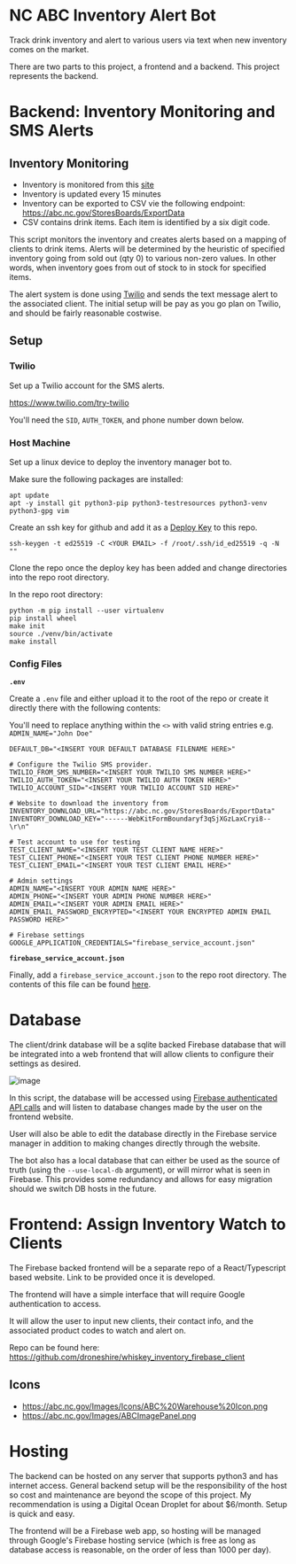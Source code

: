 # NC ABC Inventory Alert Bot

Track drink inventory and alert to various users via text when new inventory comes on the market.

There are two parts to this project, a frontend and a backend. This project represents the backend.

# Backend: Inventory Monitoring and SMS Alerts

## Inventory Monitoring
- Inventory is monitored from this [site](https://abc.nc.gov/StoresBoards/Stocks)
- Inventory is updated every 15 minutes
- Inventory can be exported to CSV vie the following endpoint: https://abc.nc.gov/StoresBoards/ExportData
- CSV contains drink items. Each item is identified by a six digit code.

This script monitors the inventory and creates alerts based on a mapping of clients to drink items. Alerts will be determined by the heuristic of specified inventory going from sold out (qty 0) to various non-zero values. In other words, when inventory goes from out of stock to in stock for specified items.

The alert system is done using [Twilio](https://www.twilio.com/en-us/pricing) and sends the text message alert to the associated client. The initial setup will be pay as you go plan on Twilio, and should be fairly reasonable costwise.

## Setup

### Twilio
Set up a Twilio account for the SMS alerts. 

https://www.twilio.com/try-twilio

You'll need the `SID`, `AUTH_TOKEN`, and phone number down below.

### Host Machine
Set up a linux device to deploy the inventory manager bot to.

Make sure the following packages are installed:
```
apt update
apt -y install git python3-pip python3-testresources python3-venv python3-gpg vim
```
Create an ssh key for github and add it as a [Deploy Key](https://github.com/droneshire/whiskey_inventory_alert_upwork/settings/keys) to this repo.
```
ssh-keygen -t ed25519 -C <YOUR EMAIL> -f /root/.ssh/id_ed25519 -q -N ""
```
Clone the repo once the deploy key has been added and change directories into the repo root directory.

In the repo root directory:
```
python -m pip install --user virtualenv
pip install wheel
make init
source ./venv/bin/activate
make install
```
### Config Files
**`.env`**

Create a `.env` file and either upload it to the root of the repo or create it directly there with the following contents:

You'll need to replace anything within the `<>` with valid string entries e.g. `ADMIN_NAME="John Doe"`

```
DEFAULT_DB="<INSERT YOUR DEFAULT DATABASE FILENAME HERE>"

# Configure the Twilio SMS provider.
TWILIO_FROM_SMS_NUMBER="<INSERT YOUR TWILIO SMS NUMBER HERE>"
TWILIO_AUTH_TOKEN="<INSERT YOUR TWILIO AUTH TOKEN HERE>"
TWILIO_ACCOUNT_SID="<INSERT YOUR TWILIO ACCOUNT SID HERE>"

# Website to download the inventory from
INVENTORY_DOWNLOAD_URL="https://abc.nc.gov/StoresBoards/ExportData"
INVENTORY_DOWNLOAD_KEY="------WebKitFormBoundaryf3qSjXGzLaxCryi8--\r\n"

# Test account to use for testing
TEST_CLIENT_NAME="<INSERT YOUR TEST CLIENT NAME HERE>"
TEST_CLIENT_PHONE="<INSERT YOUR TEST CLIENT PHONE NUMBER HERE>"
TEST_CLIENT_EMAIL="<INSERT YOUR TEST CLIENT EMAIL HERE>"

# Admin settings
ADMIN_NAME="<INSERT YOUR ADMIN NAME HERE>"
ADMIN_PHONE="<INSERT YOUR ADMIN PHONE NUMBER HERE>"
ADMIN_EMAIL="<INSERT YOUR ADMIN EMAIL HERE>"
ADMIN_EMAIL_PASSWORD_ENCRYPTED="<INSERT YOUR ENCRYPTED ADMIN EMAIL PASSWORD HERE>"

# Firebase settings
GOOGLE_APPLICATION_CREDENTIALS="firebase_service_account.json"

```
**`firebase_service_account.json`**

Finally, add a `firebase_service_account.json` to the repo root directory. The contents of this file can be found [here](https://console.firebase.google.com/u/0/project/inventory-860f0/settings/serviceaccounts/adminsdk).

# Database
The client/drink database will be a sqlite backed Firebase database that will be integrated into a web frontend that will allow clients to configure their settings as desired.

![image](https://user-images.githubusercontent.com/2355438/233558659-06ae0128-f788-4f0f-a594-2b26f459d32e.png)

In this script, the database will be accessed using [Firebase authenticated API calls](https://firebase.google.com/docs/auth/web/start) and will listen to database changes made by the user on the frontend website.

User will also be able to edit the database directly in the Firebase service manager in addition to making changes directly through the website.

The bot also has a local database that can either be used as the source of truth (using the `--use-local-db` argument), or will mirror what is seen in Firebase. This provides some redundancy and allows for easy migration should we switch DB hosts in the future.

# Frontend: Assign Inventory Watch to Clients
The Firebase backed frontend will be a separate repo of a React/Typescript based website. Link to be provided once it is developed.

The frontend will have a simple interface that will require Google authentication to access.

It will allow the user to input new clients, their contact info, and the associated product codes to watch and alert on.

Repo can be found here: https://github.com/droneshire/whiskey_inventory_firebase_client

## Icons
- https://abc.nc.gov/Images/Icons/ABC%20Warehouse%20Icon.png
- https://abc.nc.gov/Images/ABCImagePanel.png

# Hosting

The backend can be hosted on any server that supports python3 and has internet access. General backend setup will be the responsibility of the host so cost and maintenance are beyond the scope of this project. My recommendation is using a Digital Ocean Droplet for about $6/month. Setup is quick and easy.

The frontend will be a Firebase web app, so hosting will be managed through Google's Firebase hosting service (which is free as long as database access is reasonable, on the order of less than 1000 per day).
